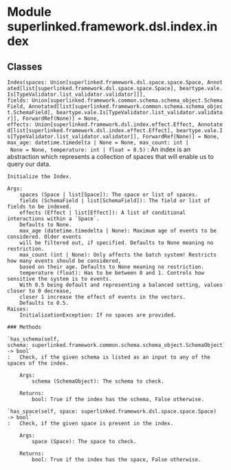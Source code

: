 Module superlinked.framework.dsl.index.index
============================================

Classes
-------

`Index(spaces: Union[superlinked.framework.dsl.space.space.Space, Annotated[list[superlinked.framework.dsl.space.space.Space], beartype.vale.Is[TypeValidator.list_validator.validator]]], fields: Union[superlinked.framework.common.schema.schema_object.SchemaField, Annotated[list[superlinked.framework.common.schema.schema_object.SchemaField], beartype.vale.Is[TypeValidator.list_validator.validator]], ForwardRef(None)] = None, effects: Union[superlinked.framework.dsl.index.effect.Effect, Annotated[list[superlinked.framework.dsl.index.effect.Effect], beartype.vale.Is[TypeValidator.list_validator.validator]], ForwardRef(None)] = None, max_age: datetime.timedelta | None = None, max_count: int | None = None, temperature: int | float = 0.5)`
:   An index is an abstraction which represents a collection of spaces that will enable us to query our data.
    
    Initialize the Index.
    
    Args:
        spaces (Space | list[Space]): The space or list of spaces.
        fields (SchemaField | list[SchemaField]): The field or list of fields to be indexed.
        effects (Effect | list[Effect]): A list of conditional interactions within a `Space`.
        Defaults to None.
        max_age (datetime.timedelta | None): Maximum age of events to be considered. Older events
        will be filtered out, if specified. Defaults to None meaning no restriction.
        max_count (int | None): Only affects the batch system! Restricts how many events should be considered,
        based on their age. Defaults to None meaning no restriction.
        temperature (float): Has to be between 0 and 1. Controls how sensitive the system is to events.
        With 0.5 being default and representing a balanced setting, values closer to 0 decrease,
        closer 1 increase the effect of events in the vectors.
        Defaults to 0.5.
    Raises:
        InitializationException: If no spaces are provided.

    ### Methods

    `has_schema(self, schema: superlinked.framework.common.schema.schema_object.SchemaObject) ‑> bool`
    :   Check, if the given schema is listed as an input to any of the spaces of the index.
        
        Args:
            schema (SchemaObject): The schema to check.
        
        Returns:
            bool: True if the index has the schema, False otherwise.

    `has_space(self, space: superlinked.framework.dsl.space.space.Space) ‑> bool`
    :   Check, if the given space is present in the index.
        
        Args:
            space (Space): The space to check.
        
        Returns:
            bool: True if the index has the space, False otherwise.